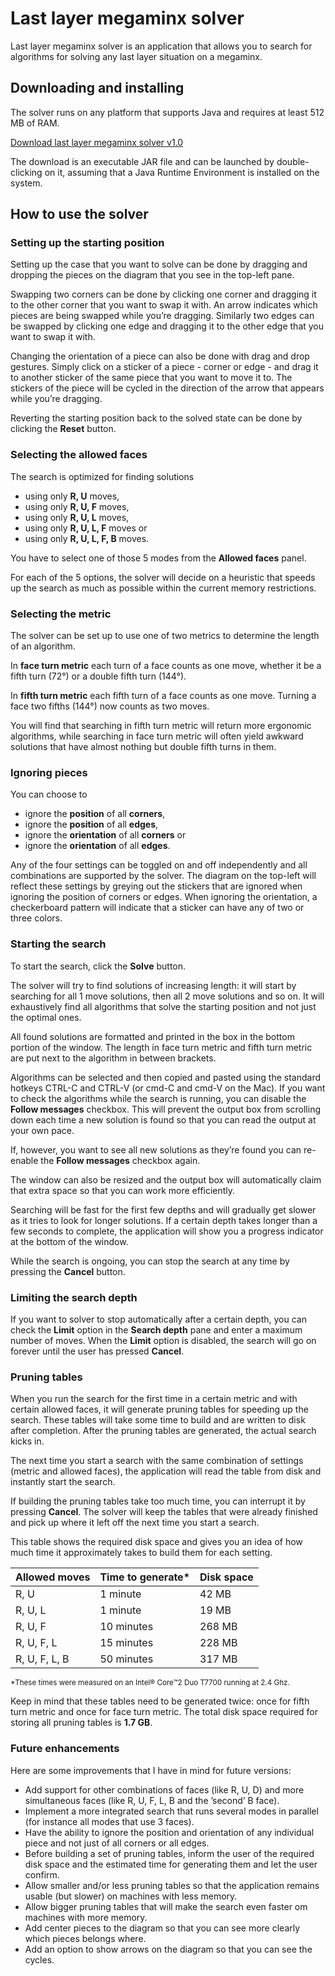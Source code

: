 # Last layer megaminx solver

Last layer megaminx solver is an application that allows you to search for algorithms for solving any last layer situation on a megaminx.

## Downloading and installing

The solver runs on any platform that supports Java and requires at least 512 MB of RAM.

[Download last layer megaminx solver v1.0](https://github.com/jazzthief81/llminxsolver/releases/download/v1.0/llminxsolver-1.0.jar)

The download is an executable JAR file and can be launched by double-clicking on it, assuming that a Java Runtime Environment is installed on the system.

## How to use the solver

### Setting up the starting position

Setting up the case that you want to solve can be done by dragging and dropping the pieces on the diagram that you see in the top-left pane.

Swapping two corners can be done by clicking one corner and dragging it to the other corner that you want to swap it with. An arrow indicates which pieces are being swapped while you’re dragging. Similarly two edges can be swapped by clicking one edge and dragging it to the other edge that you want to swap it with.

Changing the orientation of a piece can also be done with drag and drop gestures. Simply click on a sticker of a piece - corner or edge - and drag it to another sticker of the same piece that you want to move it to. The stickers of the piece will be cycled in the direction of the arrow that appears while you’re dragging.

Reverting the starting position back to the solved state can be done by clicking the **Reset** button.

### Selecting the allowed faces

The search is optimized for finding solutions

- using only **R, U** moves,
- using only **R, U, F** moves,
- using only **R, U, L** moves,
- using only **R, U, L, F** moves or
- using only **R, U, L, F, B** moves.

You have to select one of those 5 modes from the **Allowed faces** panel.

For each of the 5 options, the solver will decide on a heuristic that speeds up the search as much as possible within the current memory restrictions.

### Selecting the metric

The solver can be set up to use one of two metrics to determine the length of an algorithm.

In **face turn metric** each turn of a face counts as one move, whether it be a fifth turn (72°) or a double fifth turn (144°).

In **fifth turn metric** each fifth turn of a face counts as one move. Turning a face two fifths (144°) now counts as two moves.

You will find that searching in fifth turn metric will return more ergonomic algorithms, while searching in face turn metric will often yield awkward solutions that have almost nothing but double fifth turns in them.

### Ignoring pieces

You can choose to

- ignore the **position** of all **corners**,
- ignore the **position** of all **edges**,
- ignore the **orientation** of all **corners** or
- ignore the **orientation** of all **edges**.

Any of the four settings can be toggled on and off independently and all combinations are supported by the solver. The diagram on the top-left will reflect these settings by greying out the stickers that are ignored when ignoring the position of corners or edges. When ignoring the orientation, a checkerboard pattern will indicate that a sticker can have any of two or three colors.

### Starting the search

To start the search, click the **Solve** button.

The solver will try to find solutions of increasing length: it will start by searching for all 1 move solutions, then all 2 move solutions and so on. It will exhaustively find all algorithms that solve the starting position and not just the optimal ones.

All found solutions are formatted and printed in the box in the bottom portion of the window. The length in face turn metric and fifth turn metric are put next to the algorithm in between brackets.

Algorithms can be selected and then copied and pasted using the standard hotkeys CTRL-C and CTRL-V (or cmd-C and cmd-V on the Mac). If you want to check the algorithms while the search is running, you can disable the **Follow messages** checkbox. This will prevent the output box from scrolling down each time a new solution is found so that you can read the output at your own pace.

If, however, you want to see all new solutions as they’re found you can re-enable the **Follow messages** checkbox again.

The window can also be resized and the output box will automatically claim that extra space so that you can work more efficiently.

Searching will be fast for the first few depths and will gradually get slower as it tries to look for longer solutions. If a certain depth takes longer than a few seconds to complete, the application will show you a progress indicator at the bottom of the window.

While the search is ongoing, you can stop the search at any time by pressing the **Cancel** button.

### Limiting the search depth

If you want to solver to stop automatically after a certain depth, you can check the **Limit** option in the **Search depth** pane and enter a maximum number of moves. When the **Limit** option is disabled, the search will go on forever until the user has pressed **Cancel**.

### Pruning tables

When you run the search for the first time in a certain metric and with certain allowed faces, it will generate pruning tables for speeding up the search. These tables will take some time to build and are written to disk after completion. After the pruning tables are generated, the actual search kicks in.

The next time you start a search with the same combination of settings (metric and allowed faces), the application will read the table from disk and instantly start the search.

If building the pruning tables take too much time, you can interrupt it by pressing **Cancel**. The solver will keep the tables that were already finished and pick up where it left off the next time you start a search.

This table shows the required disk space and gives you an idea of how much time it approximately takes to build them for each setting.

| Allowed moves | Time to generate* | Disk space |
| ------------- | ----------------- | ---------- |
| R, U          | 1 minute          | 42 MB      |
| R, U, L       | 1 minute          | 19 MB      |
| R, U, F       | 10 minutes        | 268 MB     |
| R, U, F, L    | 15 minutes        | 228 MB     |
| R, U, F, L, B | 50 minutes        | 317 MB     |
<small>*These times were measured on an Intel® Core™2 Duo T7700 running at 2.4 Ghz.</small>

Keep in mind that these tables need to be generated twice: once for fifth turn metric and once for face turn metric. The total disk space required for storing all pruning tables is **1.7 GB**.

### Future enhancements

Here are some improvements that I have in mind for future versions:

- Add support for other combinations of faces (like R, U, D) and more simultaneous faces (like R, U, F, L, B and the ’second’ B face).
- Implement a more integrated search that runs several modes in parallel (for instance all modes that use 3 faces).
- Have the ability to ignore the position and orientation of any individual piece and not just of all corners or all edges.
- Before building a set of pruning tables, inform the user of the required disk space and the estimated time for generating them and let the user confirm.
- Allow smaller and/or less pruning tables so that the application remains usable (but slower) on machines with less memory.
- Allow bigger pruning tables that will make the search even faster om machines with more memory.
- Add center pieces to the diagram so that you can see more clearly which pieces belongs where.
- Add an option to show arrows on the diagram so that you can see the cycles.
